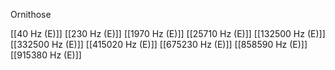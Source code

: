 Ornithose

[[40 Hz (E)]]
[[230 Hz (E)]]
[[1970 Hz (E)]]
[[25710 Hz (E)]]
[[132500 Hz (E)]]
[[332500 Hz (E)]]
[[415020 Hz (E)]]
[[675230 Hz (E)]]
[[858590 Hz (E)]]
[[915380 Hz (E)]]